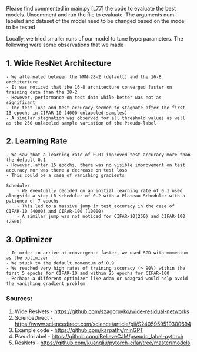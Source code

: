 Please find commented in main.py [L77] the code to evaluate the best models. Uncomment and run the file to evaluate.
The arguments num-labeled and dataset of the model need to be changed based on the model to be tested

Locally, we tried smaller runs of our model to tune hyperparameters. The following were some observations that we made

## 1. Wide ResNet Architecture
    - We alternated between the WRN-28-2 (default) and the 16-8 architecture
    - It was noticed that the 16-8 architecture converged faster on training data than the 28-2
    - However, performance on test data while better was not as significant
    - The test loss and test accuracy seemed to stagnate after the first 15 epochs in CIFAR-10 (4000 unlabeled samples)
    - A similar stagnation was observed for all threshold values as well as the 250 unlabeled sample variation of the Pseudo-label

## 2. Learning Rate
    - We saw that a learning rate of 0.01 improved test accuracy more than the default 0.1
    - However, after 15 epochs, there was no visible improvement on test accuracy nor was there a decrease on test loss
    - This could be a case of vanishing gradients

    Scheduler
        - We eventually decided on an initial learning rate of 0.1 used alongside a step LR scheduler of 0.2 with a Plateau Scheduler with a patience of 7 epochs
        - This led to a massive jump in test accuracy in the case of CIFAR-10 (4000) and CIFAR-100 (10000)
        - A similar jump was not noticed for CIFAR-10(250) and CIFAR-100 (2500)

## 3. Optimizer
    - In order to arrive at convergence faster, we used SGD with momentum as the optimizer
    - We stuck to the default momentum of 0.9
    - We reached very high rates of training accuracy (> 90%) within the first 5 epochs for CIFAR-10 and within 25 epochs for CIFAR-100
    - Perhaps a different optimizer like Adam or Adagrad would help avoid the vanishing gradient problem


### Sources:
1. Wide ResNets - https://github.com/szagoruyko/wide-residual-networks
2. ScienceDirect - https://www.sciencedirect.com/science/article/pii/S2405959519300694
3. Example code - https://github.com/karpathy/minGPT
4. PseudoLabel - https://github.com/iBelieveCJM/pseudo_label-pytorch
5. ResNets - https://github.com/kuangliu/pytorch-cifar/tree/master/models


